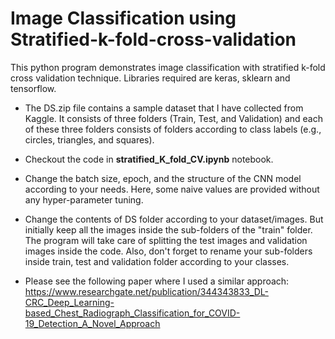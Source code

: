 # Image Classification using Stratified-k-fold-cross-validation
This python program demonstrates image classification with stratified k-fold cross validation technique. Libraries required are keras, sklearn and tensorflow.
* The DS.zip file contains a sample dataset that I have collected from Kaggle. It consists of three folders (Train, Test, and Validation) and each of these three folders consists of folders according to class labels (e.g., circles, triangles, and squares).
* Checkout the code in **stratified_K_fold_CV.ipynb** notebook.
* Change the batch size, epoch, and the structure of the CNN model according to your needs. Here, some naive values are provided without any hyper-parameter tuning.
* Change the contents of DS folder according to your dataset/images. But initially keep all the images inside the sub-folders of the "train" folder. The program will take care of splitting the test images and validation images inside the code. Also, don't forget to rename your sub-folders inside train, test and validation folder according to your classes.
 
* Please see the following paper where I used a similar approach:
https://www.researchgate.net/publication/344343833_DL-CRC_Deep_Learning-based_Chest_Radiograph_Classification_for_COVID-19_Detection_A_Novel_Approach
